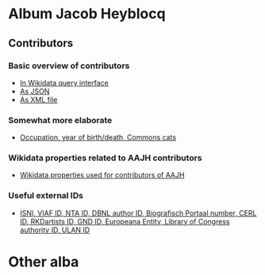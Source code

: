 # Album Jacob Heyblocq

## Contributors
### Basic overview of contributors
* [In Wikidata query interface](https://query.wikidata.org/#SELECT%20DISTINCT%20%3Fperson%20%3FpersonLabel%20%3FpersonDescription%20%3Fgender%20%3Fimage%20WHERE%20%7B%20%0A%20%20%3Fperson%20wdt%3AP31%20wd%3AQ5%3B%0A%20%20%20%20%20%20%20%20%20%20wdt%3AP21%20%3Fgender%3B%0A%20%20%20%20%20%20%20%20%20%20wdt%3AP3919%20wd%3AQ72752496.%20%23%20contributed%20to%20creative%20work%20%28P3919%29%20Album%20amicorum%20of%20Jacob%20Heyblocq%20%28Q72752496%29%0A%20%20OPTIONAL%7B%3Fperson%20wdt%3AP18%20%3Fimage.%7D%0A%20%20SERVICE%20wikibase%3Alabel%20%7B%20bd%3AserviceParam%20wikibase%3Alanguage%20%22en%2Cnl%22.%20%7D%0A%20%20%20%0A%7D%20%0AORDER%20BY%20%3Fperson) 
* [As JSON](https://query.wikidata.org/sparql?query=SELECT%20DISTINCT%20%3Fperson%20%3FpersonLabel%20%3FpersonDescription%20%3Fgender%20%3Fimage%20WHERE%20{%20%0A%20%20%3Fperson%20wdt%3AP31%20wd%3AQ5%3B%0A%20%20%20%20%20%20%20%20%20%20wdt%3AP21%20%3Fgender%3B%0A%20%20%20%20%20%20%20%20%20%20wdt%3AP3919%20wd%3AQ72752496.%20%23%20contributed%20to%20creative%20work%20(P3919)%20Album%20amicorum%20of%20Jacob%20Heyblocq%20(Q72752496)%0A%20%20OPTIONAL{%3Fperson%20wdt%3AP18%20%3Fimage.}%0A%20%20SERVICE%20wikibase%3Alabel%20{%20bd%3AserviceParam%20wikibase%3Alanguage%20%22en%2Cnl%22.%20}%0A%20%20%20%0A}%20%0AORDER%20BY%20%3Fperson&format=json)
* [As XML file](https://query.wikidata.org/sparql?query=SELECT%20DISTINCT%20%3Fperson%20%3FpersonLabel%20%3FpersonDescription%20%3Fgender%20%3Fimage%20WHERE%20{%20%0A%20%20%3Fperson%20wdt%3AP31%20wd%3AQ5%3B%0A%20%20%20%20%20%20%20%20%20%20wdt%3AP21%20%3Fgender%3B%0A%20%20%20%20%20%20%20%20%20%20wdt%3AP3919%20wd%3AQ72752496.%20%23%20contributed%20to%20creative%20work%20(P3919)%20Album%20amicorum%20of%20Jacob%20Heyblocq%20(Q72752496)%0A%20%20OPTIONAL{%3Fperson%20wdt%3AP18%20%3Fimage.}%0A%20%20SERVICE%20wikibase%3Alabel%20{%20bd%3AserviceParam%20wikibase%3Alanguage%20%22en%2Cnl%22.%20}%0A%20%20%20%0A}%20%0AORDER%20BY%20%3Fperson&format=xml)
### Somewhat more elaborate 
* [Occupation, year of birth/death, Commons cats](https://query.wikidata.org/#%23Contributors%20to%20the%20Album%20amicorum%20of%20Jacob%20Heyblocq%0ASELECT%20DISTINCT%20%3Fitem%20%3FitemLabel%20%3Fgender%20%3FgenderLabel%20%3Fimage%20%3Fdateofbirth%20%3Fdateofdeath%20%0A%28GROUP_CONCAT%28DISTINCT%20%3FoccupationLabel%20%3B%20separator%20%3D%20%22%20--%20%22%29%20as%20%3FOccupations%29%0A%3FCommonsCategory%0AWHERE%20%0A%7B%0A%20%20%3Fitem%20p%3AP31%2Fps%3AP31%20wd%3AQ5.%0A%20%20wd%3AQ72752496%20p%3AP767%2Fps%3AP767%20%3Fitem.%0A%20%20OPTIONAL%20%7B%3Fitem%20p%3AP18%2Fps%3AP18%20%3Fimage.%7D%0A%20%20OPTIONAL%20%7B%3Fitem%20p%3AP21%2Fps%3AP21%20%3Fgender.%7D%0A%20%20OPTIONAL%20%7B%3Fitem%20p%3AP569%2Fps%3AP569%20%3Fdateofbirth.%7D%0A%20%20OPTIONAL%20%7B%3Fitem%20p%3AP570%2Fps%3AP570%20%3Fdateofdeath.%7D%20%20%20%20%20%20%20%20%20%20%20%20%20%20%20%20%20%20%20%20%20%20%20%20%20%20%0A%20%20OPTIONAL%20%7B%3Fitem%20p%3AP106%2Fps%3AP106%20%3Foccupation.%7D%0A%20%20OPTIONAL%7B%20%3Fitem%20p%3AP373%2Fps%3AP373%20%3Fcommonscat.%0A%20%20BIND%28URI%28CONCAT%28%22https%3A%2F%2Fcommons.wikimedia.org%2Fwiki%2FCategory%3A%22%2C%20REPLACE%28%3Fcommonscat%2C%20%22%20%22%2C%20%22_%22%2C%20%22i%22%29%29%29%20as%20%3FCommonsCategory%29.%7D%0A%20%20SERVICE%20wikibase%3Alabel%20%7B%20bd%3AserviceParam%20wikibase%3Alanguage%20%22en%22.%0A%20%20%20%20%20%20%20%20%20%20%20%20%20%20%20%20%20%20%20%20%20%20%20%20%20%20%3Foccupation%20rdfs%3Alabel%20%3FoccupationLabel.%0A%20%20%20%20%20%20%20%20%20%20%20%20%20%20%20%20%20%20%20%20%20%20%20%20%20%20%3Fitem%20rdfs%3Alabel%20%3FitemLabel.%0A%20%20%20%20%20%20%20%20%20%20%20%20%20%20%20%20%20%20%20%20%20%20%20%20%20%20%3Fgender%20rdfs%3Alabel%20%3FgenderLabel.%0A%20%20%20%20%20%20%20%20%20%20%20%20%20%20%20%20%20%20%20%20%20%20%20%20%20%20%7D%20%0A%7D%20GROUP%20BY%20%3Fitem%20%3FitemLabel%20%3Fgender%20%3FgenderLabel%20%3Fimage%20%3Fdateofbirth%20%3Fdateofdeath%20%3FCommonsCategory%0A%20%20ORDER%20BY%20ASC%28%3FCommonsCategory%29)

### Wikidata properties related to AAJH contributors
* [Wikidata properties used for contributors of AAJH](https://query.wikidata.org/#%23Getting%20all%20properties%20for%20contributors%20of%20AA%20JH%0A%23https%3A%2F%2Fstackoverflow.com%2Fquestions%2F42076194%2Fget-properties-from-a-group-of-items-in-with-sparql%0ASELECT%20DISTINCT%20%3Fproperty%20%3FpropLabel%20WHERE%20%7B%0A%20%20BIND%28wd%3AQ72752496%20as%20%3Falbum%29%0A%20%20%3Falbum%20wdt%3AP767%20%3Fcontributor.%0A%20%20%3Fcontributor%20%3Fproperty%20%3Fvalue.%0A%20%20hint%3AQuery%20hint%3Aoptimizer%20%22None%22%20.%0A%20%20%3Fprop%20wikibase%3AdirectClaim%20%3Fproperty%20.%0A%20%20SERVICE%20wikibase%3Alabel%20%7B%20bd%3AserviceParam%20wikibase%3Alanguage%20%22en%22%20%7D%0A%7D%0AORDER%20BY%20%3Fproperty)

### Useful external IDs 
* [ISNI, VIAF ID, NTA ID, DBNL author ID, Biografisch Portaal number, CERL ID, RKDartists ID, GND ID, Europeana Entity, Library of Congress authority ID, ULAN ID](https://query.wikidata.org/#%23Overview%20of%20most%20common%20external%20identifiers%20for%20contributors%20to%20the%20AA%20JH%0ASELECT%20DISTINCT%20%3Fcontributor%20%3FcontributorLabel%0A%28GROUP_CONCAT%28DISTINCT%20%3Fisni1%20%20%3B%20separator%20%3D%20%22%20--%20%22%29%20as%20%3Fisni%29%0A%28GROUP_CONCAT%28DISTINCT%20%3Fviaf1%20%20%3B%20separator%20%3D%20%22%20--%20%22%29%20as%20%3Fviaf%29%0A%28GROUP_CONCAT%28DISTINCT%20%3Fnta1%20%20%3B%20separator%20%3D%20%22%20--%20%22%29%20as%20%3Fnta%29%0A%28GROUP_CONCAT%28DISTINCT%20%3Fdbnl1%20%20%3B%20separator%20%3D%20%22%20--%20%22%29%20as%20%3Fdbnl%29%0A%28GROUP_CONCAT%28DISTINCT%20%3Fbioport1%20%20%3B%20separator%20%3D%20%22%20--%20%22%29%20as%20%3Fbioport%29%0A%28GROUP_CONCAT%28DISTINCT%20%3Fcerl1%20%20%3B%20separator%20%3D%20%22%20--%20%22%29%20as%20%3Fcerl%29%0A%28GROUP_CONCAT%28DISTINCT%20%3Frkd1%20%20%3B%20separator%20%3D%20%22%20--%20%22%29%20as%20%3Frkd%29%0A%28GROUP_CONCAT%28DISTINCT%20%3Fgnd1%20%20%3B%20separator%20%3D%20%22%20--%20%22%29%20as%20%3Fgnd%29%0A%28GROUP_CONCAT%28DISTINCT%20%3Feuropeana1%20%20%3B%20separator%20%3D%20%22%20--%20%22%29%20as%20%3Feuropeana%29%0A%28GROUP_CONCAT%28DISTINCT%20%3FLCaID1%20%20%3B%20separator%20%3D%20%22%20--%20%22%29%20as%20%3FLCaID%29%0A%28GROUP_CONCAT%28DISTINCT%20%3Fulan1%20%20%3B%20separator%20%3D%20%22%20--%20%22%29%20as%20%3Fulan%29%0A%0AWHERE%20%7B%20%0A%20%20BIND%28wd%3AQ72752496%20as%20%3Falbum%29%0A%20%20%3Falbum%20wdt%3AP767%20%3Fcontributor.%0A%20%20OPTIONAL%7B%3Fcontributor%20wdt%3AP213%20%20%3Fisni1.%7D%20%23ISNI%0A%20%20OPTIONAL%7B%3Fcontributor%20wdt%3AP214%20%20%3Fviaf1.%7D%20%23VIAF%20ID%0A%20%20OPTIONAL%7B%3Fcontributor%20wdt%3AP1006%20%3Fnta1.%7D%20%23NTA%20ID%0A%20%20OPTIONAL%7B%3Fcontributor%20wdt%3AP723%20%20%3Fdbnl1.%7D%20%23DBNL%20author%20ID%0A%20%20OPTIONAL%7B%3Fcontributor%20wdt%3AP651%20%20%3Fbioport1.%7D%20%23Biografisch%20Portaal%20number%0A%20%20OPTIONAL%7B%3Fcontributor%20wdt%3AP1871%20%3Fcerl1.%7D%20%23CERL%20ID%0A%20%20OPTIONAL%7B%3Fcontributor%20wdt%3AP650%20%20%3Frkd1.%7D%20%23RKDartists%20ID%0A%20%20OPTIONAL%7B%3Fcontributor%20wdt%3AP227%20%20%3Fgnd1.%7D%20%23GND%20ID%0A%20%20OPTIONAL%7B%3Fcontributor%20wdt%3AP7704%20%3Feuropeana1.%7D%20%23Europeana%20Entity%0A%20%20OPTIONAL%7B%3Fcontributor%20wdt%3AP244%20%20%3FLCaID1.%7D%20%23Library%20of%20Congress%20authority%20ID%0A%20%20OPTIONAL%7B%3Fcontributor%20wdt%3AP245%20%20%3Fulan1.%7D%20%23ULAN%20ID%0A%20%20%0A%20%20SERVICE%20wikibase%3Alabel%20%7B%20bd%3AserviceParam%20wikibase%3Alanguage%20%22%5BAUTO_LANGUAGE%5D%2Cen%22.%20%7D%0A%0A%7D%20%0AGROUP%20BY%20%3Fcontributor%20%3FcontributorLabel%0AORDER%20BY%20%3Fcontributor%20)






# Other alba

